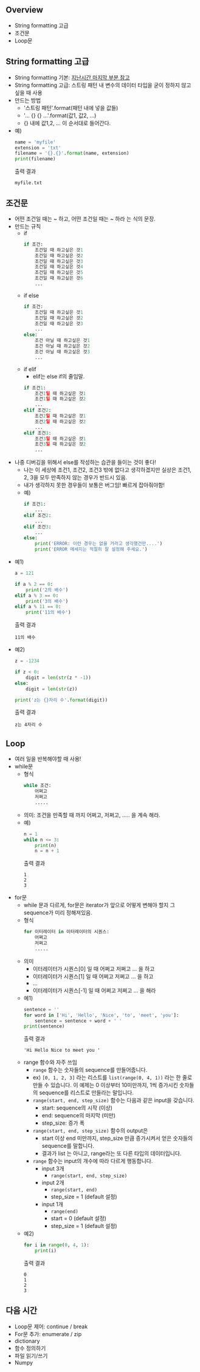 ## Overview
- String formatting 고급
- 조건문
- Loop문


## String formatting 고급
- String formatting 기본: [지난시간 마지막 부분 참고](https://github.com/haekyu/Hwang/blob/master/0611/0611.md)
- String formatting 고급: 스트링 패턴 내 변수의 데이터 타입을 굳이 정하지 않고 싶을 때 사용
- 만드는 방법
    - '스트링 패턴'.format(패턴 내에 넣을 값들)
    - '... {} {} ...'.format(값1, 값2, ...)
    - {} 내에 값1,2, ... 이 순서대로 들어간다.
- 예)
    ```python
    name = 'myfile'
    extension = 'txt'
    filename = '{}.{}'.format(name, extension)
    print(filename)
    ```
    출력 결과
    ```
    myfile.txt
    ```

## 조건문
- 어떤 조건일 때는 ~ 하고, 어떤 조건일 때는 ~ 하라 는 식의 문장.
- 만드는 규칙
    - if
        ```python
        if 조건:
            조건일 때 하고싶은 것1
            조건일 때 하고싶은 것2
            조건일 때 하고싶은 것3
            조건일 때 하고싶은 것4
            조건일 때 하고싶은 것5
            조건일 때 하고싶은 것6
            ...
        ```
    - if else
        ```python
        if 조건:
            조건일 때 하고싶은 것1
            조건일 때 하고싶은 것2
            조건일 때 하고싶은 것3
            ...
        else:
            조건 아닐 때 하고싶은 것1
            조건 아닐 때 하고싶은 것2
            조건 아닐 때 하고싶은 것3
            ...
        ```
    - if elif
        - elif는 else if의 줄임말.
        ```python
        if 조건1:
            조건1일 때 하고싶은 것1
            조건1일 때 하고싶은 것2
            ...
        elif 조건2:
            조건2일 때 하고싶은 것1
            조건2일 때 하고싶은 것2
            ...
        elif 조건3:
            조건3일 때 하고싶은 것1
            조건3일 때 하고싶은 것2
            ...
        ```
- 나중 디버깅을 위해서 else를 작성하는 습관을 들이는 것이 좋다!
    - 나는 이 세상에 조건1, 조건2, 조건3 밖에 없다고 생각하겠지만 실상은 조건1, 2, 3을 모두 만족하지 않는 경우가 반드시 있음.
    - 내가 생각하지 못한 경우들이 보통은 버그임! 빠르게 잡아줘야함! 
    - 예)
        ```python
        if 조건1:
            ...
        elif 조건2:
            ...
        elif 조건3:
            ...
        else:
            print('ERROR: 이런 경우는 없을 거라고 생각했건만....')
            print('ERROR 메세지는 적절히 잘 설정해 주세요.')
        ```
- 예1)
    ```python
    a = 121

    if a % 2 == 0:
        print('2의 배수')
    elif a % 3 == 0:
        print('3의 배수')
    elif a % 11 == 0:
        print('11의 배수')
    ```
    출력 결과
    ```
    11의 배수
    ```
- 예2)
    ```python
    z = -1234

    if z < 0:
        digit = len(str(z * -1))
    else:
        digit = len(str(z))

    print('z는 {}자리 수'.format(digit))
    ```
    출력 결과
    ```
    z는 4자리 수
    ```

## Loop
- 여러 일을 반복해야할 때 사용!
- while문
    - 형식
        ```python
        while 조건:
            어쩌고
            저쩌고
            .....
        ```
    - 의미: 조건을 만족할 때 까지 어쩌고, 저쩌고, ..... 을 계속 해라.
    - 예)
        ```python
        n = 1
        while n <= 3:
            print(n)
            n = n + 1
        ```
        출력 결과
        ```
        1
        2
        3
        ```
- for문
    - while 문과 다르게, for문은 iterator가 앞으로 어떻게 변해야 할지 그 sequence가 미리 정해져있음.
    - 형식
        ```python
        for 이터레이터 in 이터레이터의 시퀀스:
            어쩌고
            저쩌고
            .....
        ```
    - 의미
        - 이터레이터가 시퀀스[0] 일 때 어쩌고 저쩌고 ... 을 하고
        - 이터레이터가 시퀀스[1] 일 때 어쩌고 저쩌고 ... 을 하고
        - ...
        - 이터레이터가 시퀀스[-1] 일 때 어쩌고 저쩌고 ... 을 해라
    - 예1)
        ```python
        sentence = ''
        for word in ['Hi', 'Hello', 'Nice', 'to', 'meet', 'you']:
            sentence = sentence + word + ' '
        print(sentence)
        ```
        출력 결과
        ```
        'Hi Hello Nice to meet you '
        ```
    - range 함수와 자주 쓰임
        - `range` 함수는 숫자들의 sequence를 만들어줍니다.
        - ex) `[0, 1, 2, 3]` 라는 리스트를 `list(range(0, 4, 1))` 라는 한 줄로 만들 수 있습니다. 이 예제는 0 이상부터 10미만까지, 1씩 증가시킨 숫자들의 sequence를 리스트로 만들라는 말입니다.
        - `range(start, end, step_size)` 함수는 다음과 같은 input을 갖습니다.
            - start: sequence의 시작 (이상)
            - end: sequence의 마지막 (미만)
            - step_size: 증가 폭
        - `range(start, end, step_size)` 함수의 output은
            - start 이상 end 미만까지, step_size 만큼 증가시켜서 얻은 숫자들의 sequence를 말합니다.
            - 결과가 list 는 아니고, range라는 또 다른 타입의 데이터입니다.
        - `range` 함수는 input의 개수에 따라 다르게 행동합니다.
            - input 3개
                - `range(start, end, step_size)`
            - input 2개
                - `range(start, end)`
                - step_size = 1 (default 설정)
            - input 1개
                - `range(end)`
                - start = 0 (default 설정)
                - step_size = 1 (default 설정)
    - 예2)
        ```python
        for i in range(0, 4, 1):
            print(i)
        ```
        출력 결과
        ```
        0
        1
        2
        3
        ```


## 다음 시간
- Loop문 제어: continue / break
- For문 추가: enumerate / zip
- dictionary
- 함수 정의하기
- 파일 읽기/쓰기
- Numpy










